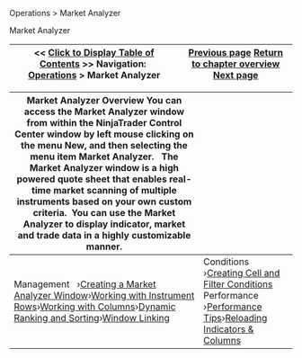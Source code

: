 ﻿


Operations \> Market Analyzer






















Market Analyzer







| \<\< [Click to Display Table of Contents](market_analyzer.md) \>\> **Navigation:**     [Operations](operations.md) \> Market Analyzer | [Previous page](levelii_windowlinking.md) [Return to chapter overview](operations.md) [Next page](creating_a_market_analyzer_win.md) |
| --- | --- |













| Market Analyzer Overview You can access the Market Analyzer window from within the NinjaTrader Control Center window by left mouse clicking on the menu New, and then selecting the menu item Market Analyzer.   The Market Analyzer window is a high powered quote sheet that enables real\-time market scanning of multiple instruments based on your own custom criteria.  You can use the Market Analyzer to display indicator, market and trade data in a highly customizable manner. | |
| --- | --- |
| Management   ›[Creating a Market Analyzer Window](creating_a_market_analyzer_win.md)›[Working with Instrument Rows](working_with_instrument_rows.md)›[Working with Columns](working_with_columns.md)›[Dynamic Ranking and Sorting](dynamic_ranking_and_sorting.md)›[Window Linking](marketanalzyer_window_linking.md) | Conditions   ›[Creating Cell and Filter Conditions](creating_cell_and_filter_condi.md)  Performance   ›[Performance Tips](performance_tips.md)›[Reloading Indicators \& Columns](reloading_indicators__columns.md) |









